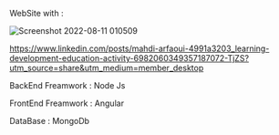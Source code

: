 WebSite with : 

![Screenshot 2022-08-11 010509](https://www.linkedin.com/posts/mahdi-arfaoui-4991a3203_learning-development-education-activity-6982060349357187072-TjZS?utm_source=share&utm_medium=member_desktop)

https://www.linkedin.com/posts/mahdi-arfaoui-4991a3203_learning-development-education-activity-6982060349357187072-TjZS?utm_source=share&utm_medium=member_desktop



BackEnd Freamwork : Node Js

FrontEnd Freamwork  : Angular 



DataBase : MongoDb
